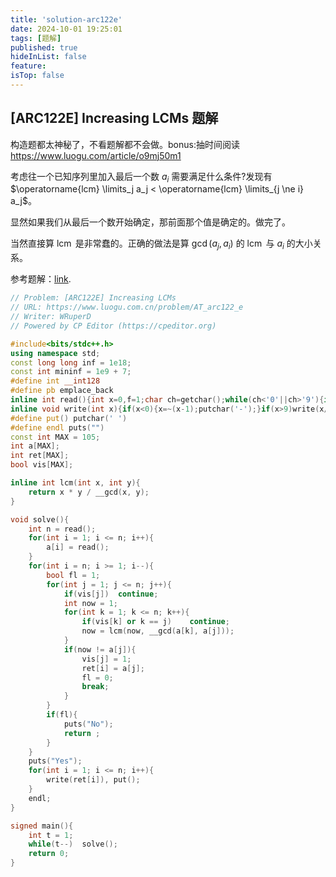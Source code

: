 ```yaml
---
title: 'solution-arc122e'
date: 2024-10-01 19:25:01
tags: [题解]
published: true
hideInList: false
feature: 
isTop: false
---
```

## [ARC122E] Increasing LCMs 题解

构造题都太神秘了，不看题解都不会做。bonus:抽时间阅读 https://www.luogu.com/article/o9mj50m1

考虑往一个已知序列里加入最后一个数 $a_i$ 需要满足什么条件?发现有 $\operatorname{lcm} \limits_j a_j < \operatorname{lcm} \limits_{j \ne i} a_j$。

显然如果我们从最后一个数开始确定，那前面那个值是确定的。做完了。

当然直接算 $\operatorname{lcm}$ 是非常蠢的。正确的做法是算 $\operatorname{gcd} (a_j,a_i)$ 的 $\operatorname{lcm}$ 与 $a_i$ 的大小关系。

参考题解：[link](https://www.luogu.com.cn/article/7xay01y9).

```cpp
// Problem: [ARC122E] Increasing LCMs
// URL: https://www.luogu.com.cn/problem/AT_arc122_e
// Writer: WRuperD
// Powered by CP Editor (https://cpeditor.org)

#include<bits/stdc++.h>
using namespace std;
const long long inf = 1e18;
const int mininf = 1e9 + 7;
#define int __int128
#define pb emplace_back
inline int read(){int x=0,f=1;char ch=getchar();while(ch<'0'||ch>'9'){if(ch=='-')f=-1;ch=getchar();}while(ch>='0'&&ch<='9'){x=(x<<1)+(x<<3)+(ch^48);ch=getchar();}return x*f;}
inline void write(int x){if(x<0){x=~(x-1);putchar('-');}if(x>9)write(x/10);putchar(x%10+'0');}
#define put() putchar(' ')
#define endl puts("")
const int MAX = 105;
int a[MAX];
int ret[MAX];
bool vis[MAX];

inline int lcm(int x, int y){
	return x * y / __gcd(x, y);
}

void solve(){
	int n = read();
	for(int i = 1; i <= n; i++){
		a[i] = read();
	}
	for(int i = n; i >= 1; i--){
		bool fl = 1; 
		for(int j = 1; j <= n; j++){
			if(vis[j])	continue;
			int now = 1;
			for(int k = 1; k <= n; k++){
				if(vis[k] or k == j)	continue;
				now = lcm(now, __gcd(a[k], a[j]));
			}
			if(now != a[j]){
				vis[j] = 1;
				ret[i] = a[j];
				fl = 0;
				break;
			}
		}
		if(fl){
			puts("No");
			return ;
		}
	}
	puts("Yes");	
	for(int i = 1; i <= n; i++){
		write(ret[i]), put();
	}
	endl;
}

signed main(){
	int t = 1;
	while(t--)	solve();
	return 0;
}
```